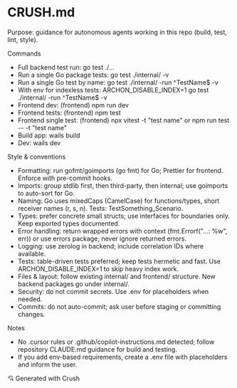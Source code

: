 # CRUSH.md

Purpose: guidance for autonomous agents working in this repo (build, test, lint, style).

Commands
- Full backend test run: go test ./... 
- Run a single Go package tests: go test ./internal/<pkg> -v
- Run a single Go test by name: go test ./internal/<pkg> -run ^TestName$ -v
- With env for indexless tests: ARCHON_DISABLE_INDEX=1 go test ./internal/<pkg> -run ^TestName$ -v
- Frontend dev: (frontend) npm run dev
- Frontend tests: (frontend) npm test
- Frontend single test: (frontend) npx vitest -t "test name" or npm run test -- -t "test name"
- Build app: wails build
- Dev: wails dev

Style & conventions
- Formatting: run gofmt/goimports (go fmt) for Go; Prettier for frontend. Enforce with pre-commit hooks.
- Imports: group stdlib first, then third-party, then internal; use goimports to auto-sort for Go.
- Naming: Go uses mixedCaps (CamelCase) for functions/types, short receiver names (r, s, n). Tests: TestSomething_Scenario.
- Types: prefer concrete small structs; use interfaces for boundaries only. Keep exported types documented.
- Error handling: return wrapped errors with context (fmt.Errorf("...: %w", err)) or use errors package; never ignore returned errors.
- Logging: use zerolog in backend; include correlation IDs where available.
- Tests: table-driven tests preferred; keep tests hermetic and fast. Use ARCHON_DISABLE_INDEX=1 to skip heavy index work.
- Files & layout: follow existing internal/ and frontend/ structure. New backend packages go under internal/.
- Security: do not commit secrets. Use .env for placeholders when needed.
- Commits: do not auto-commit; ask user before staging or committing changes.

Notes
- No .cursor rules or .github/copilot-instructions.md detected; follow repository CLAUDE.md guidance for build and testing.
- If you add env-based requirements, create a .env file with placeholders and inform the user.

💘 Generated with Crush
